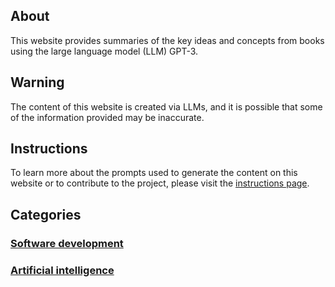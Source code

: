 ## About
This website provides summaries of the key ideas and concepts from books using the large language model (LLM) GPT-3.

## Warning
The content of this website is created via LLMs, and it is possible that some of the information provided may be inaccurate.

## Instructions
To learn more about the prompts used to generate the content on this website or to contribute to the project, please visit the [instructions page](/instructions.html).

## Categories

### [Software development](categories/software-development.html)

### [Artificial intelligence](categories/artificial-intelligence.html)
